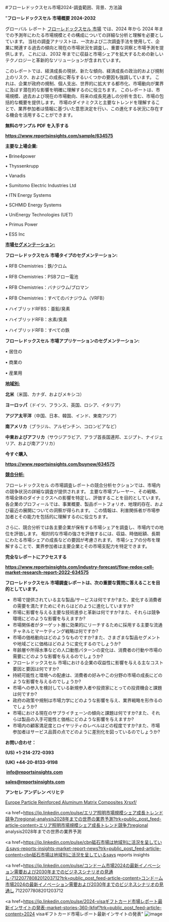 #フローレドックスセル市場2024-調査範囲、背景、方法論

"<strong>フローレドックスセル 市場概要 2024-2032</strong>

グローバル レポート <a href=https://www.reportsinsights.com/sample/634575>フローレドックスセル 市場</a> では、2024 年から 2024 年までの予測年にわたる市場規模とその構成についての詳細な分析と理解を必要としています。 当社の調査アナリストは、一次および二次調査手法を使用して、企業に関連する過去の傾向と現在の市場状況を調査し、重要な洞察と市場予測を提供します。 これには、2032 年までに収益と市場シェアを拡大​​するための新しいテクノロジーと革新的なソリューションが含まれています。

このレポートでは、経済成長の現状、新たな傾向、経済成長の政治的および規制上のリスク、およびこの成長に寄与するいくつかの要因も強調しています。 これは、企業が政府の規制、個人支出、世界的に拡大する都市化、市場動向が業界に及ぼす潜在的な影響を明確に理解するのに役立ちます。 このレポートは、市場規模、過去および現在の市場動向、将来の成長見通しの分析を含む、市場の包括的な概要を提供します。 市場のダイナミクスと主要なトレンドを理解することで、業界参加者は情報に基づいた意思決定を行い、この進化する状況に存在する機会を活用することができます。

<strong><b>無料のサンプル PDF を入手する</b></strong>

<a href=https://www.reportsinsights.com/sample/634575><strong><u>https://www.reportsinsights.com/sample/634575</u></strong></a>

<strong>主要な上場企業:</strong>

• Brine4power

• Thyssenkrupp

• Vanadis

• Sumitomo Electric Industries Ltd

• ITN Energy Systems

• SCHMID Energy Systems

• UniEnergy Technologies (UET)

• Primus Power

• ESS Inc

<strong><u>市場セグメンテーション</u></strong><strong><u>:</u></strong>

<strong>フローレドックスセル 市場タイプのセグメンテーション:</strong>

• RFB Chemistries：鉄/クロム

• RFB Chemistries：PSBフロー電池

• RFB Chemistries：バナジウム/ブロマン

• RFB Chemistries：すべてのバナジウム（VRFB）

• ハイブリッドRFBS：亜鉛/臭素

• ハイブリッドRFB：水素/臭素

• ハイブリッドRFB：すべての鉄

<strong>フローレドックスセル 市場アプリケーションのセグメンテーション:</strong>

• 居住の

• 商業の

• 産業用

<strong><u>地域別</u></strong><strong><u>:</u></strong>

<strong>北米</strong>（米国、カナダ、およびメキシコ）

<strong>ヨーロッパ</strong>（ドイツ、フランス、英国、ロシア、イタリア）

<strong>アジア太平洋</strong>（中国、日本、韓国、インド、東南アジア）

<strong>南アメリカ</strong>（ブラジル、アルゼンチン、コロンビアなど）

<strong>中東およびアフリカ</strong>（サウジアラビア、アラブ首長国連邦、エジプト、ナイジェリア、および南アフリカ）

<strong>今すぐ購入</strong>

<a href=https://www.reportsinsights.com/buynow/634575><strong><u>https://www.reportsinsights.com/buynow/634575</u></strong></a>

<strong><u>競合分析:</u></strong>

フローレドックスセル の市場調査レポートの競合分析セクションでは、市場内の競争状況の詳細な調査が提供されます。 主要な市場プレーヤー、その戦略、市場全体のダイナミクスへの影響を特定し、評価することを目的としています。 各企業のプロフィールでは、事業概要、製品ポートフォリオ、地理的存在、および最近の展開についての洞察が得られます。 この情報は、利害関係者が市場参加者とその能力を包括的に理解するのに役立ちます。

さらに、競合分析では各主要企業が保有する市場シェアを調査し、市場内での地位を評価します。 相対的な市場の強さを評価するには、収益、時価総額、長期にわたる市場シェアの成長などの要因が考慮されます。 市場シェアの分布を理解することで、業界参加者は主要企業とその市場支配力を特定できます。

<strong>完全なレポートにアクセスする</strong>

<a href=https://www.reportsinsights.com/industry-forecast/flow-redox-cell-market-research-report-2022-634575><strong><u><b>https://www.reportsinsights.com/industry-forecast/flow-redox-cell-market-research-report-2022-634575</b></u></strong></a>

<strong><b>フローレドックスセル 市場調査レポートは、次の重要な質問に答えることを目的としています。</b></strong>
<ul>
  <li>市場で提供されている主な製品/サービスは何ですか?また、変化する消費者の需要を満たすためにそれらはどのように進化していますか?</li>
  <li>市場に影響を与える主要な技術進歩と革新は何ですか?また、それらは競争環境にどのような影響を与えますか?</li>
  <li>市場関係者がターゲット層に効果的にリーチするために採用する主要な流通チャネルとマーケティング戦略は何ですか?</li>
  <li>市場の価格動向はどのようなものですか?また、さまざまな製品セグメントや地域ごとに価格はどのように変化するのでしょうか?</li>
  <li>年齢層や所得水準などの人口動態パターンの変化は、消費者の行動や市場の需要にどのような影響を与えるのでしょうか?</li>
  <li>フローレドックスセル 市場における企業の収益性に影響を与える主なコスト要因と要因は何ですか?</li>
  <li>持続可能性と環境への配慮は、消費者の好みやこの分野の市場の成長にどのような影響を与えるのでしょうか?</li>
  <li>市場への参入を検討している新規参入者や投資家にとっての投資機会と課題は何ですか?</li>
  <li>政府の政策や規制は市場力学にどのような影響を与え、業界戦略を形作るのでしょうか?</li>
  <li>市場における現在のサプライチェーンの傾向と課題は何ですか?また、それらは製品の入手可能性と価格にどのような影響を与えますか?</li>
  <li>市場内の顧客満足度とロイヤリティのレベルはどの程度ですか?また、市場参加者はサービス品質の点でどのように差別化を図っているのでしょうか?</li>
</ul>
<strong>お問い合わせ：</strong>

<strong>(US) +1-214-272-0393</strong>

<strong>(UK) +44-20-8133-9198</strong>

<strong> </strong><a href=info@reportsinsights.com><strong><u>info@reportsinsights.com</u></strong></a>

<a href=sales@reportsinsights.com><strong><u>sales@reportsinsights.com</u></strong></a>

<strong>アンセレ アンデレン ベリヒテ</strong>

<a href=https://www.linkedin.com/pulse/europe-particle-reinforced-aluminum-matrix-composites-xrsxf/>Europe Particle Reinforced Aluminum Matrix Composites Xrsxf/</a>

<a href=https://jp.linkedin.com/pulse/エリア照明市場規模シェア成長トレンド競争力regional-analysis2028年までの世界の業界予測?trk=public_post_feed-article-content>エリア照明市場規模シェア成長トレンド競争力regional analysis2028年までの世界の業界予測</a>

<a href=https://jp.linkedin.com/pulse/cbn砥石市場は地域別に活況を呈しているsays-reports-insights-market-report-news?trk=public_post_feed-article-content>cbn砥石市場は地域別に活況を呈しているsays reports insights</a>

<a href=https://jp.linkedin.com/pulse/コンドーム市場2024の最新イノベーション需要および2030年までのビジネスシナリオの見通し-7122077808201203712?trk=public_post_feed-article-content>コンドーム市場2024の最新イノベーション需要および2030年までのビジネスシナリオの見通し 7122077808201203712</a>

<a href=https://jp.linkedin.com/pulse/2024-visaギフトカード市場レポート最新インサイトの発表-market-stories-360-lkfqf?trk=public_post_feed-article-content>2024 visaギフトカード市場レポート最新インサイトの発表</a>"
![image](https://github.com/aakesh123242/RIMarket/assets/158431203/e2ebc485-27d8-4314-8615-e3926447923a)
